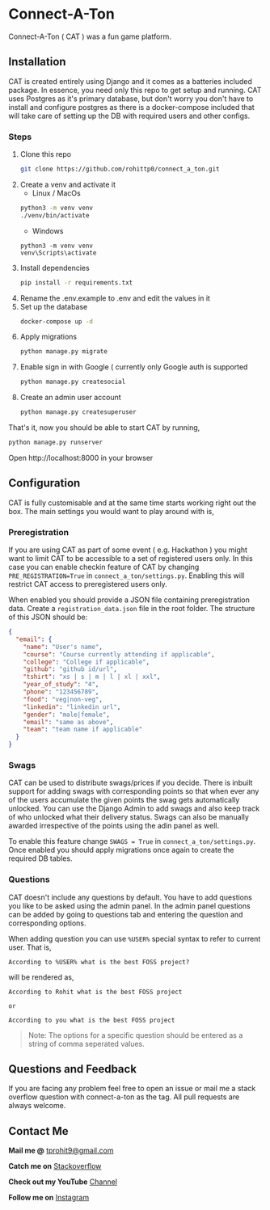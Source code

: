 # Connect-A-Ton

Connect-A-Ton ( CAT ) was a fun game platform.
## Installation

CAT is created entirely using Django and it comes as a batteries included package. In essence, you need only this repo to get setup and running. CAT uses Postgres as it's primary database, but don't  worry you don't have to install and configure postgres as there is a docker-compose included that will take care of setting up the DB with required users and other configs.

### Steps

1) Clone this repo
    ```bash
    git clone https://github.com/rohittp0/connect_a_ton.git
    ```
2) Create a venv and activate it
    - Linux / MacOs
    ```bash
   python3 -m venv venv
   ./venv/bin/activate
   ```
   - Windows
   ```
   python3 -m venv venv
   venv\Scripts\activate
   ```
3) Install dependencies
    ```bash
   pip install -r requirements.txt
    ```
4) Rename the .env.example to .env and edit the values in it
5) Set up the database
    ```bash
   docker-compose up -d
    ```
6) Apply migrations
    ```bash
   python manage.py migrate
   ```
7) Enable sign in with Google ( currently only Google auth is supported 
    ```bash
    python manage.py createsocial
    ```
8) Create an admin user account
    ```bash
   python manage.py createsuperuser
   ```
   
That's it, now you should be able to start CAT by running,
```bash
python manage.py runserver
```

Open http://localhost:8000 in your browser

## Configuration

CAT is fully customisable and at the same time starts working right out the box. The main settings you would want to play around with is,

### Preregistration

If you are using CAT as part of some event ( e.g. Hackathon ) you might want to limit CAT to be accessible to a set of registered users only. In this case you can enable checkin feature of CAT by changing `PRE_REGISTRATION=True` in `connect_a_ton/settings.py`. Enabling this will restrict CAT access to preregistered users only. 

When enabled you should provide a JSON file containing preregistration data. Create a `registration_data.json` file in the root folder. The structure of this JSON should be:

```json
{
  "email": {
    "name": "User's name",
    "course": "Course currently attending if applicable",
    "college": "College if applicable",
    "github": "github id/url",
    "tshirt": "xs | s | m | l | xl | xxl",
    "year_of_study": "4",
    "phone": "123456789",
    "food": "veg|non-veg",
    "linkedin": "linkedin url",
    "gender": "male|female",
    "email": "same as above",
    "team": "team name if applicable"
  }
}
```

### Swags

CAT can be used to distribute swags/prices if you decide. There is inbuilt support for adding swags with corresponding points so that when ever any of the users accumulate the given points the swag gets automatically unlocked. You can use the Django Admin to add swags and also keep track of who unlocked what their delivery status. Swags can also be manually awarded irrespective of the points using the adin panel as well.

To enable this feature change `SWAGS = True` in `connect_a_ton/settings.py`. Once enabled you should apply migrations once again to create the required DB tables.

### Questions

CAT doesn't include any questions by default. You have to add questions you like to be asked using the admin panel. In the admin panel questions can be added by going to questions tab and entering the question and corresponding options.

When adding question you can use `%USER%` special syntax to refer to current user. That is,
```text
According to %USER% what is the best FOSS project?
```

will be rendered as,

```text
According to Rohit what is the best FOSS project 

or

According to you what is the best FOSS project
```

> Note: The options for a specific question should be entered as a string of comma seperated values.

## Questions and Feedback
If you are facing any problem feel free to open an issue or mail me a stack overflow question with connect-a-ton as the tag. All pull requests are always welcome.

## Contact Me

**Mail me @**  [tprohit9@gmail.com](mailto:tprohit9@gmail.com)

**Catch me on**  [Stackoverflow](https://stackoverflow.com/users/10182024/rohi)

**Check out my YouTube**  [Channel](https://www.youtube.com/channel/UCVRdZwluF8jYXSIaHBqK73w)

**Follow me on**  [Instagram](https://www.instagram.com/rohit_pnr/)
